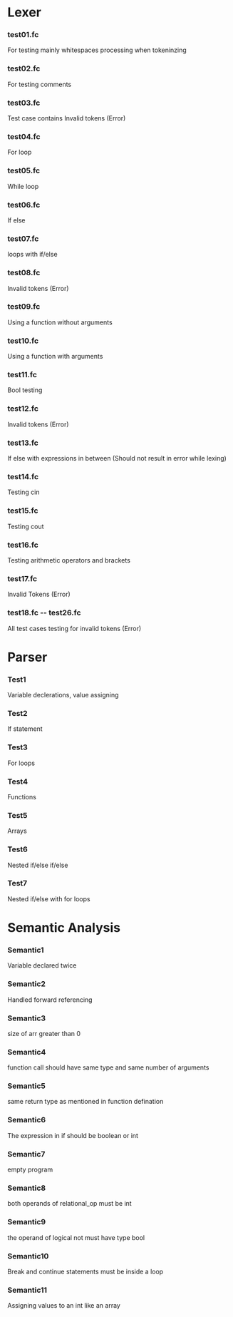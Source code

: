 # Lexer

### test01.fc
For testing mainly whitespaces processing when tokeninzing
### test02.fc
For testing comments
### test03.fc
Test case contains Invalid tokens (Error)
### test04.fc
For loop
### test05.fc
While loop
### test06.fc
If else
### test07.fc
loops with if/else
### test08.fc
Invalid tokens (Error)
### test09.fc
Using a function without arguments
### test10.fc
Using a function with arguments
### test11.fc
Bool testing
### test12.fc
Invalid tokens (Error)
### test13.fc
If else with expressions in between (Should not result in error while lexing)
### test14.fc
Testing cin
### test15.fc
Testing cout
### test16.fc
Testing arithmetic operators and brackets
### test17.fc
Invalid Tokens (Error)
### test18.fc -- test26.fc
All test cases testing for invalid tokens (Error)

# Parser

### Test1
Variable declerations, value assigning
### Test2
If statement
### Test3
For loops
### Test4
Functions
### Test5
Arrays
### Test6
Nested if/else if/else
### Test7
Nested if/else with for loops

# Semantic Analysis

### Semantic1
Variable declared twice
### Semantic2
Handled forward referencing
### Semantic3
size of arr greater than 0
### Semantic4
function call should have same type and same number of arguments
### Semantic5
same return type as mentioned in function defination
### Semantic6
The expression in if should be boolean or int
### Semantic7
empty program
### Semantic8
both operands of relational_op must be int
### Semantic9
the operand of logical not must have type bool
### Semantic10
Break and continue statements must be inside a loop
### Semantic11
Assigning values to an int like an array